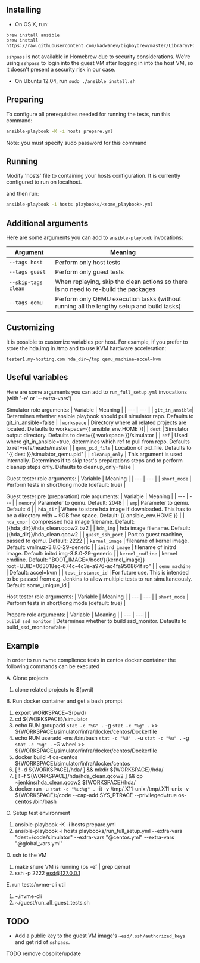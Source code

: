 ## Installing

- On OS X, run:
```
brew install ansible
brew install https://raw.githubusercontent.com/kadwanev/bigboybrew/master/Library/Formula/sshpass.rb
```

`sshpass` is not available in Homebrew due to security considerations. We're using `sshpass` to login into the guest VM after logging in into the host VM, so it doesn't present a security risk in our case.

- On Ubuntu 12.04, run `sudo ./ansible_install.sh`

## Preparing
To configure all prerequisites needed for running the tests, run this command:

```sh
ansible-playbook -K -i hosts prepare.yml
```

Note: you must specify sudo password for this command

## Running

Modify 'hosts' file to containing your hosts configuration.
It is currently configured to run on localhost.

and then run:

```sh
ansible-playbook -i hosts playbooks/<some_playbook>.yml
```

## Additional arguments

Here are some arguments you can add to `ansible-playbook` invocations:

| Argument | Meaning |
| --- | --- |
| `--tags host` | Perform only host tests |
| `--tags guest` | Perform only guest tests |
| `--skip-tags clean` | When replaying, skip the clean actions so there is no need to re-build the packages |
| `--tags qemu` | Perform only QEMU execution tasks (without running all the lengthy setup and build tasks) |

## Customizing

It is possible to customize variables per host. For example, if you prefer to store the hda.img in /tmp and to use KVM hardware acceleration:

```
tester1.my-hosting.com hda_dir=/tmp qemu_machine=accel=kvm
```

## Useful variables
Here are some arguments you can add to `run_full_setup.yml` invocations (with '-e' or '--extra-vars')

Simulator role arguments:
| Variable | Meaning |
| --- | --- |
| `git_in_ansible`| Determines whether ansible playbook should pull simulator repo. Defaults to git_in_ansible=false |
| `workspace` | Directory where all related projects are located. Defaults to workspace={{ ansible_env.HOME }}|
| `dest` | Simulator output directory. Defaults to dest={{ workspace }}/simulator |
| `ref` | Used where git_in_ansible=true, determines which ref to pull from repo. Defaults to ref=refs/heads/master |
| `qemu_pid_file` | Location of pid_file. Defaults to "{{ dest }}/simulator_qemu.pid" |
| `cleanup_only` | This argument is used internally. Determines if to skip test's preparations steps and to perform cleanup steps only. Defaults to cleanup_only=false |

Guest tester role arguments:
| Variable | Meaning |
| --- | --- |
| `short_mode` | Perform tests in short/long mode (default: true) |

Guest tester pre (preparation) role arguments:
| Variable | Meaning |
| --- | --- |
| `memory`| Parameter to qemu. Default: 2048 |
| `smp`| Parameter to qemu. Default: 4 |
| `hda_dir` | Where to store hda image if downloaded. This has to be a directory with ~ 9GB free space. Default: {{ ansible_env.HOME }} |
| `hda_cmpr` | compressed hda image filename. Default: {{hda_dir}}/hda_clean.qcow2.bz2 |
| `hda_img` | hda image filename. Default: {{hda_dir}}/hda_clean.qcow2 |
| `guest_ssh_port` | Port to guest machine, passed to qemu. Default: 2222 |
| `kernel_image` | filename of kernel image. Default: vmlinuz-3.8.0-29-generic |
| `initrd_image` | filename of initrd image. Default: initrd.img-3.8.0-29-generic |
| `kernel_cmdline` | kernel cmdline. Default: "BOOT_IMAGE=/boot/{{kernel_image}} root=UUID=063018ec-674c-4c3e-a976-ac4fa950864f ro" |
| `qemu_machine` | Default: accel=kvm |
| `test_instance_id` | For future use. This is intended to be passed from e.g. Jenkins to allow multiple tests to run simultaneously. Default: some_unique_id |

Host tester role arguments:
| Variable | Meaning |
| --- | --- |
| `short_mode` | Perform tests in short/long mode (default: true) |

Prepare role arguments:
| Variable | Meaning |
| --- | --- |
| `build_ssd_monitor` | Determines whether to build ssd_monitor. Defaults to build_ssd_monitor=false |

## Example
In order to run nvme complience tests in centos docker container the following commands can be executed

A. Clone projects
  1. clone related projects to $(pwd)

B. Run docker container and get a bash prompt
  1. export WORKSPACE=$(pwd)
  2. cd ${WORKSPACE}/simulator
  3. echo RUN groupadd `stat -c "%G" .` -g `stat -c "%g" .` >> ${WORKSPACE}/simulator/infra/docker/centos/Dockerfile
  4. echo RUN useradd -ms /bin/bash `stat -c "%U" .` -u `stat -c "%u" .` -g `stat -c "%g" .` -G wheel >> ${WORKSPACE}/simulator/infra/docker/centos/Dockerfile
  5. docker build -t os-centos ${WORKSPACE}/simulator/infra/docker/centos
  6. [ ! -d ${WORKSPACE}/hda/ ] && mkdir ${WORKSPACE}/hda/
  7. [ ! -f ${WORKSPACE}/hda/hda_clean.qcow2 ] && cp ~jenkins/hda_clean.qcow2 ${WORKSPACE}/hda/
  8. docker run -u `stat -c "%u:%g" .` -it  -v /tmp/.X11-unix:/tmp/.X11-unix -v ${WORKSPACE}:/code --cap-add SYS_PTRACE --privileged=true os-centos /bin/bash

C. Setup test environment
  1. ansible-playbook -K -i hosts prepare.yml
  2. ansible-playbook -i hosts playbooks/run_full_setup.yml  --extra-vars "dest=/code/simulator" --extra-vars "@centos.yml" --extra-vars "@global_vars.yml"

D. ssh to the VM
  1. make shure VM is running (ps -ef | grep qemu)
  2. ssh -p 2222 esd@127.0.0.1

E. run tests/nvme-cli util
  1. ~/nvme-cli
  2. ~/guest/run_all_guest_tests.sh

## TODO

- Add a public key to the guest VM image's `~esd/.ssh/authorized_keys` and get rid of `sshpass`.

TODO remove obsolite/update
